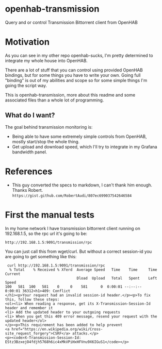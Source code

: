 # openhab-transmission
Query and or control Transmission Bittorrent client from OpenHAB

# Motivation

As you can see in my other repo openhab-sucks, I'm pretty determined to integrate my whole house into OpenHAB.

There are a lot of stuff that you can control using provided OpenHAB bindings, but for some things you have to write your own. Going full "binding" is out of my abilities and scope so for some simple things I'm going the script way.

This is openhab-transmission, more about this readme and some associated files than a whole lot of programming.

## What do I want?

The goal behind transmission monitoring is:

* Being able to have some extremely simple controls from OpenHAB, mostly start/stop the whole thing. 
* Get upload and download speed, which I'll try to integrate in my Grafana bandwidth panel.

# References

* This guy converted the specs to markdown, I can't thank him enough. Thanks Robert.
`https://gist.github.com/RobertAudi/807ec699037542646584`


# First the manual tests

In my home network I have transmission bittorrent client running on 192.168.1.5, so the rpc url it's going to be:

`http://192.168.1.5:9091/transmission/rpc`

You can just call this from wget/curl. But without a correct session-id you are going to get something like this:

```
 curl http://192.168.1.5:9091/transmission/rpc
  % Total    % Received % Xferd  Average Speed   Time    Time     Time  Current
                                 Dload  Upload   Total   Spent    Left  Speed
100   581  100   581    0     0    581      0  0:00:01 --:--:--  0:00:01 36312<h1>409: Conflict
</h1><p>Your request had an invalid session-id header.</p><p>To fix this, follow these steps:
<ol><li> When reading a response, get its X-Transmission-Session-Id header and remember it
<li> Add the updated header to your outgoing requests
<li> When you get this 409 error message, resend your request with the updated header</ol>
</p><p>This requirement has been added to help prevent 
<a href="https://en.wikipedia.org/wiki/Cross-site_request_forgery">CSRF</a> attacks.</p>
<p><code>X-Transmission-Session-Id: EStz3BzxejO4fdjh5768h6ic4xMkVPiHxHFVnu9X6IGuS1</code></p>
```



